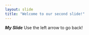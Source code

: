 ```yaml
---
layout: slide
title: "Welcome to our second slide!"
---
```

_**My Slide**_
Use the left arrow to go back!
